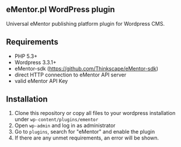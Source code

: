 eMentor.pl WordPress plugin
-----------------------------

Universal eMentor publishing platform plugin for Wordpress CMS.

## Requirements

 * PHP 5.3+
 * Wordpress 3.3.1+
 * eMentor-sdk (https://github.com/Thinkscape/eMentor-sdk)
 * direct HTTP connection to eMentor API server
 * valid eMentor API Key

## Installation

 1. Clone this repository or copy all files to your wordpress installation under `wp-content/plugins/ementor`
 2. Open `wp-admin` and log in as administrator
 3. Go to `plugins`, search for "eMentor" and enable the plugin
 4. If there are any unmet requirements, an error will be shown.